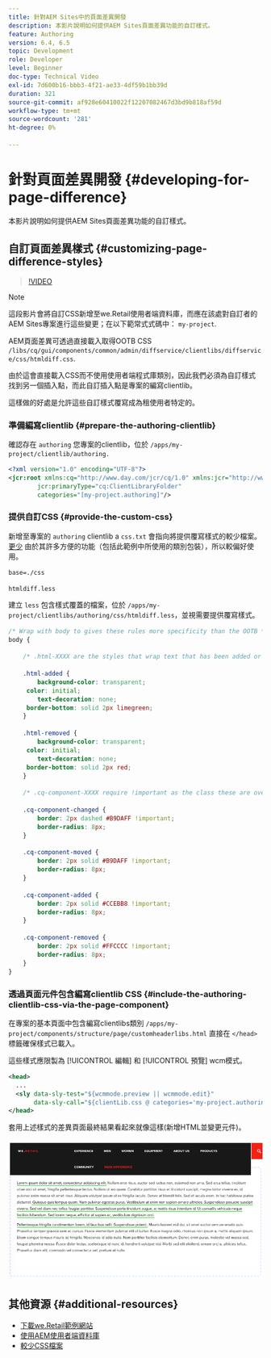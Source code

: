 ```yaml
---
title: 針對AEM Sites中的頁面差異開發
description: 本影片說明如何提供AEM Sites頁面差異功能的自訂樣式。
feature: Authoring
version: 6.4, 6.5
topic: Development
role: Developer
level: Beginner
doc-type: Technical Video
exl-id: 7d600b16-bbb3-4f21-ae33-4df59b1bb39d
duration: 321
source-git-commit: af928e60410022f12207082467d3bd9b818af59d
workflow-type: tm+mt
source-wordcount: '281'
ht-degree: 0%

---
```


# 針對頁面差異開發 {#developing-for-page-difference}

本影片說明如何提供AEM Sites頁面差異功能的自訂樣式。

## 自訂頁面差異樣式 {#customizing-page-difference-styles}

>[!VIDEO](https://video.tv.adobe.com/v/18871?quality=12&learn=on)

>[!NOTE]
>
>這段影片會將自訂CSS新增至we.Retail使用者端資料庫，而應在該處對自訂者的AEM Sites專案進行這些變更；在以下範常式式碼中： `my-project`.

AEM頁面差異可透過直接載入取得OOTB CSS `/libs/cq/gui/components/common/admin/diffservice/clientlibs/diffservice/css/htmldiff.css`.

由於這會直接載入CSS而不使用使用者端程式庫類別，因此我們必須為自訂樣式找到另一個插入點，而此自訂插入點是專案的編寫clientlib。

這樣做的好處是允許這些自訂樣式覆寫成為租使用者特定的。

### 準備編寫clientlib {#prepare-the-authoring-clientlib}

確認存在 `authoring` 您專案的clientlib，位於 `/apps/my-project/clientlib/authoring.`

```xml
<?xml version="1.0" encoding="UTF-8"?>
<jcr:root xmlns:cq="http://www.day.com/jcr/cq/1.0" xmlns:jcr="http://www.jcp.org/jcr/1.0"
        jcr:primaryType="cq:ClientLibraryFolder"
        categories="[my-project.authoring]"/>
```

### 提供自訂CSS {#provide-the-custom-css}

新增至專案的 `authoring` clientlib a `css.txt` 會指向將提供覆寫樣式的較少檔案。 [更少](https://lesscss.org/) 由於其許多方便的功能（包括此範例中所使用的類別包裝），所以較偏好使用。

```shell
base=./css

htmldiff.less
```

建立 `less` 包含樣式覆蓋的檔案，位於 `/apps/my-project/clientlibs/authoring/css/htmldiff.less`，並視需要提供覆寫樣式。

```css
/* Wrap with body to gives these rules more specificity than the OOTB */
body {

    /* .html-XXXX are the styles that wrap text that has been added or removed */

    .html-added {
        background-color: transparent;
     color: initial;
        text-decoration: none;
     border-bottom: solid 2px limegreen;
    }

    .html-removed {
        background-color: transparent;
     color: initial;
        text-decoration: none;
     border-bottom: solid 2px red;
    }

    /* .cq-component-XXXX require !important as the class these are overriding uses it. */

    .cq-component-changed {
        border: 2px dashed #B9DAFF !important;
        border-radius: 8px;
    }
    
    .cq-component-moved {
        border: 2px solid #B9DAFF !important;
        border-radius: 8px;
    }

    .cq-component-added {
        border: 2px solid #CCEBB8 !important;
        border-radius: 8px;
    }

    .cq-component-removed {
        border: 2px solid #FFCCCC !important;
        border-radius: 8px;
    }
}
```

### 透過頁面元件包含編寫clientlib CSS {#include-the-authoring-clientlib-css-via-the-page-component}

在專案的基本頁面中包含編寫clientlibs類別 `/apps/my-project/components/structure/page/customheaderlibs.html` 直接在 `</head>` 標籤確保樣式已載入。

這些樣式應限製為 [!UICONTROL 編輯] 和 [!UICONTROL 預覽] wcm模式。

```xml
<head>
  ...
  <sly data-sly-test="${wcmmode.preview || wcmmode.edit}" 
       data-sly-call="${clientLib.css @ categories='my-project.authoring'}"/>
</head>
```

套用上述樣式的差異頁面最終結果看起來就像這樣(新增HTML並變更元件)。

![頁面差異](assets/page-diff.png)

## 其他資源 {#additional-resources}

* [下載we.Retail範例網站](https://github.com/Adobe-Marketing-Cloud/aem-sample-we-retail/releases)
* [使用AEM使用者端資料庫](https://helpx.adobe.com/experience-manager/6-5/sites/developing/using/clientlibs.html)
* [較少CSS檔案](https://lesscss.org/)

